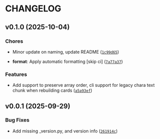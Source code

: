 # CHANGELOG


## v0.1.0 (2025-10-04)

### Chores

- Minor update on naming, update README
  ([`1c99d65`](https://github.com/Nya-Foundation/card-forge/commit/1c99d65f7edc647838e2af7ee10219a4d5d7cdca))

- **format**: Apply automatic formatting [skip ci]
  ([`7a77a37`](https://github.com/Nya-Foundation/card-forge/commit/7a77a37027caeab2175d8d312b78ed192cdc51b0))

### Features

- Add support to preserve array order, cli support for legacy chara text chunk when rebuilding cards
  ([`a5a93ef`](https://github.com/Nya-Foundation/card-forge/commit/a5a93efb230edff0f62a4eb652f53fd28e40dd08))


## v0.0.1 (2025-09-29)

### Bug Fixes

- Add missing _version.py, and version info
  ([`261914c`](https://github.com/Nya-Foundation/card-forge/commit/261914ce34a906f71d0ac828ea10176365393a77))

